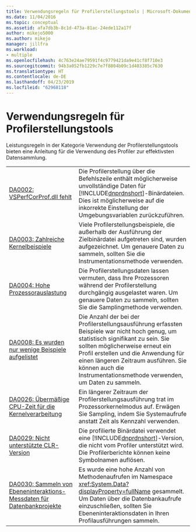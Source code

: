 ```yaml
---
title: Verwendungsregeln für Profilerstellungstools | Microsoft-Dokumentation
ms.date: 11/04/2016
ms.topic: conceptual
ms.assetid: afa7db3b-8c1d-473a-81ac-24ede112a17f
author: mikejo5000
ms.author: mikejo
manager: jillfra
ms.workload:
- multiple
ms.openlocfilehash: 4c763e24ae79591f4c9779421da9e41cf8f710e3
ms.sourcegitcommit: 94b3a052fb1229c7e7f8804b09c1d403385c7630
ms.translationtype: HT
ms.contentlocale: de-DE
ms.lasthandoff: 04/23/2019
ms.locfileid: "62968118"
---
```

# <a name="profiling-tools-usage-rules"></a>Verwendungsregeln für Profilerstellungstools
Leistungsregeln in der Kategorie Verwendung der Profilerstellungstools bieten eine Anleitung für die Verwendung des Profiler zur effektivsten Datensammlung.

| | |
| - | - |
| [DA0002: VSPerfCorProf.dll fehlt](../profiling/da0002-vsperfcorprof-dll-is-missing.md) | Die Profilerstellung über die Befehlszeile enthält möglicherweise unvollständige Daten für [!INCLUDE[dnprdnshort](../code-quality/includes/dnprdnshort_md.md)]-Binärdateien. Dies ist möglicherweise auf die inkorrekte Einstellung der Umgebungsvariablen zurückzuführen. |
| [DA0003: Zahlreiche Kernelbeispiele](../profiling/da0003-many-kernel-samples.md) | Viele Profilerstellungsbeispiele, die außerhalb der Ausführung der Zielbinärdatei aufgetreten sind, wurden aufgezeichnet. Um genauere Daten zu sammeln, sollten Sie die Instrumentationsmethode verwenden. |
| [DA0004: Hohe Prozessorauslastung](../profiling/da0004-high-processor-usage.md) | Die Profilerstellungsdaten lassen vermuten, dass Ihre Prozessoren während der Profilerstellung durchgängig ausgelastet waren. Um genauere Daten zu sammeln, sollten Sie die Samplingmethode verwenden. |
| [DA0008: Es wurden nur wenige Beispiele aufgelistet](../profiling/da0008-few-samples-collected.md) | Die Anzahl der bei der Profilerstellungsausführung erfassten Beispiele war nicht hoch genug, um statistisch signifikant zu sein. Sie sollten möglicherweise erneut ein Profil erstellen und die Anwendung für einen längeren Zeitraum ausführen. Sie können auch die Instrumentationsmethode verwenden, um Daten zu sammeln. |
| [DA0026: Übermäßige CPU-Zeit für die Kernelverarbeitung](../profiling/da0026-excessive-kernel-cpu-time-processing.md) | Ein längerer Zeitraum der Profilerstellungsausführung trat im Prozessorkernelmodus auf. Erwägen Sie Sampling, indem Sie Systemaufrufe anstatt Zeit als Kennzahl verwenden. |
| [DA0029: Nicht unterstützte CLR-Version](../profiling/da0029-unsupported-clr-version.md) | Die profilierte Binärdatei verwendet eine [!INCLUDE[dnprdnshort](../code-quality/includes/dnprdnshort_md.md)]-Version, die nicht vom Profiler unterstützt wird. Die Profilerberichte können keine Symbolnamen auflösen. |
| [DA0030: Sammeln von Ebeneninteraktions-Messdaten für Datenbankprojekte](../profiling/da0030-gather-tier-interaction-measurements-for-database-projects.md) | Es wurde eine hohe Anzahl von Methodenaufrufen im Namespace <xref:System.Data?displayProperty=fullName> gesammelt. Um Daten über die Datenbankaufrufe einzuschließen, sollten Sie Ebeneninteraktionsdaten in Ihren Profilausführungen sammeln. |
